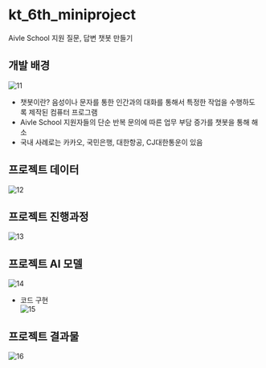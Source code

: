 # kt_6th_miniproject
Aivle School 지원 질문, 답변 챗봇 만들기

개발 배경
---
![11](https://github.com/rakkeshasa/kt_6th_miniproject/assets/77041622/4035e322-4b30-4489-a8db-c3ac4c28c84f)

- 챗봇이란? 음성이나 문자를 통한 인간과의 대화를 통해서 특정한 작업을 수행하도록 제작된 컴퓨터 프로그램
- Aivle School 지원자들의 단순 반복 문의에 따른 업무 부담 증가를 챗봇을 통해 해소
- 국내 사례로는 카카오, 국민은행, 대한항공, CJ대한통운이 있음

프로젝트 데이터
---
![12](https://github.com/rakkeshasa/kt_6th_miniproject/assets/77041622/0599c10e-c738-4b55-8543-bc7cdc63742a)

프로젝트 진행과정
---
![13](https://github.com/rakkeshasa/kt_6th_miniproject/assets/77041622/cfd15421-5f70-420a-95b5-e8831236f699)

프로젝트 AI 모델
---
![14](https://github.com/rakkeshasa/kt_6th_miniproject/assets/77041622/dc402ee7-683d-4dc2-b7cd-cc660962dcba)

- 코드 구현</BR>
![15](https://github.com/rakkeshasa/kt_6th_miniproject/assets/77041622/6d82f1d2-10e3-41cb-ad6c-06f9df800743)

프로젝트 결과물
---
![16](https://github.com/rakkeshasa/kt_6th_miniproject/assets/77041622/f2d7a4ef-777e-42af-9bc5-89088008a7fe)
